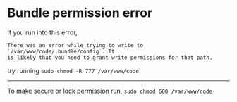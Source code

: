 # Bundle permission error

If you run into this error,
```
There was an error while trying to write to `/var/www/code/.bundle/config`. It
is likely that you need to grant write permissions for that path.
```
try running `sudo chmod -R 777 /var/www/code`

---

To make secure or lock permission run, `sudo chmod 600 /var/www/code`